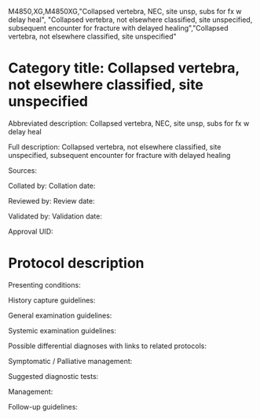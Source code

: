 M4850,XG,M4850XG,"Collapsed vertebra, NEC, site unsp, subs for fx w delay heal", "Collapsed vertebra, not elsewhere classified, site unspecified, subsequent encounter for fracture with delayed healing","Collapsed vertebra, not elsewhere classified, site unspecified"
# Category title: Collapsed vertebra, not elsewhere classified, site unspecified

Abbreviated description: Collapsed vertebra, NEC, site unsp, subs for fx w delay heal

Full description: Collapsed vertebra, not elsewhere classified, site unspecified, subsequent encounter for fracture with delayed healing

Sources:

Collated by:
Collation date:

Reviewed by:
Review date:

Validated by:
Validation date:

Approval UID:

# Protocol description

Presenting conditions:

History capture guidelines:

General examination guidelines:

Systemic examination guidelines:

Possible differential diagnoses with links to related protocols:

Symptomatic / Palliative management:

Suggested diagnostic tests:

Management:

Follow-up guidelines:
